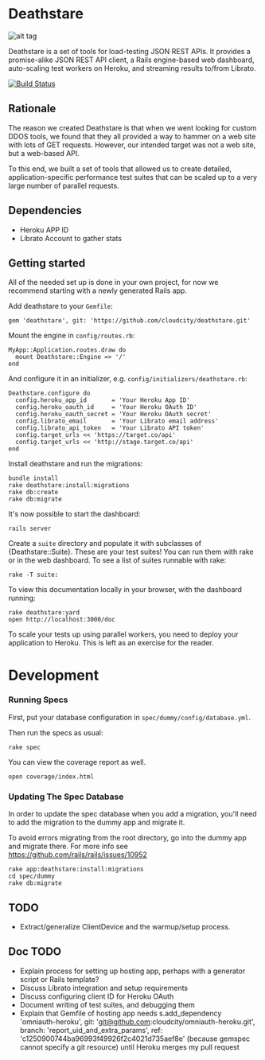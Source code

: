 # Deathstare

![alt tag](https://raw.github.com/cloudcity/deathstare/master/Deathstare-robots.png)

Deathstare is a set of tools for load-testing JSON REST APIs.
It provides a promise-alike JSON REST API client, a Rails engine-based
web dashboard, auto-scaling test workers on Heroku, and streaming
results to/from Librato.

[![Build Status](https://travis-ci.org/cloudcity/deathstare.png?branch=master)](https://travis-ci.org/cloudcity/deathstare)

## Rationale

The reason we created Deathstare is that when we went looking for
custom DDOS tools, we found that they all provided a way to hammer
on a web site with lots of GET requests. However, our intended target
was not a web site, but a web-based API.

To this end, we built a set of tools that allowed us to create detailed,
application-specific performance test suites that can be scaled up to a
very large number of parallel requests.

## Dependencies

* Heroku APP ID
* Librato Account to gather stats

## Getting started

All of the needed set up is done in your own project,
for now we recommend starting with a newly generated Rails app.

Add deathstare to your `Gemfile`:

    gem 'deathstare', git: 'https://github.com/cloudcity/deathstare.git'

Mount the engine in `config/routes.rb`:

    MyApp::Application.routes.draw do
      mount Deathstare::Engine => '/'
    end

And configure it in an initializer, e.g. `config/initializers/deathstare.rb`:

    Deathstare.configure do
      config.heroku_app_id       = 'Your Heroku App ID'
      config.heroku_oauth_id     = 'Your Heroku OAuth ID'
      config.heroku_oauth_secret = 'Your Heroku OAuth secret'
      config.librato_email       = 'Your Librato email address'
      config.librato_api_token   = 'Your Librato API token'
      config.target_urls << 'https://target.co/api'
      config.target_urls << 'http://stage.target.co/api'
    end

Install deathstare and run the migrations:

    bundle install
    rake deathstare:install:migrations
    rake db:create
    rake db:migrate

It's now possible to start the dashboard:

    rails server

Create a `suite` directory and populate it with subclasses of {Deathstare::Suite}.
These are your test suites! You can run them with rake or in the web dashboard.
To see a list of suites runnable with rake:

    rake -T suite:

To view this documentation locally in your browser, with the dashboard running:

    rake deathstare:yard
    open http://localhost:3000/doc

To scale your tests up using parallel workers, you need to deploy your application to Heroku.
This is left as an exercise for the reader.

# Development

### Running Specs

First, put your database configuration in `spec/dummy/config/database.yml`.

Then run the specs as usual:

    rake spec

You can view the coverage report as well.

    open coverage/index.html

### Updating The Spec Database

In order to update the spec database when you add a migration, you'll need to add the migration
to the dummy app and migrate it.

To avoid errors migrating from the root directory, go into the dummy app and migrate there.
For more info see https://github.com/rails/rails/issues/10952

    rake app:deathstare:install:migrations
    cd spec/dummy
    rake db:migrate

## TODO

* Extract/generalize ClientDevice and the warmup/setup process.

## Doc TODO

* Explain process for setting up hosting app, perhaps with a generator script or Rails template?
* Discuss Librato integration and setup requirements
* Discuss configuring client ID for Heroku OAuth
* Document writing of test suites, and debugging them
* Explain that Gemfile of hosting app needs s.add_dependency 'omniauth-heroku', git: 'git@github.com:cloudcity/omniauth-heroku.git', branch: 'report_uid_and_extra_params', ref: 'c1250900744ba96993f49926f2c4021d735aef8e' (because gemspec cannot specify a git resource) until Heroku merges my pull request

